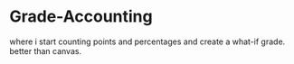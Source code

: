# Grade-Accounting
where i start counting points and percentages and create a what-if grade. better than canvas. 

